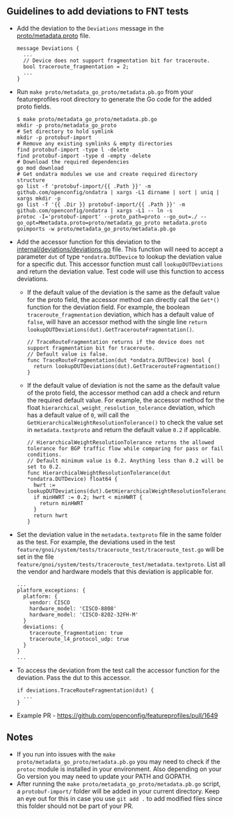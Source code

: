## Guidelines to add deviations to FNT tests

* Add the deviation to the `Deviations` message in the [proto/metadata.proto](https://github.com/openconfig/featureprofiles/blob/main/proto/metadata.proto) file.

  ```
  message Deviations {
    ...
    // Device does not support fragmentation bit for traceroute.
    bool traceroute_fragmentation = 2;
    ...
  }
  ```

* Run `make proto/metadata_go_proto/metadata.pb.go` from your featureprofiles root directory to generate the Go code for the added proto fields.

  ```
  $ make proto/metadata_go_proto/metadata.pb.go
  mkdir -p proto/metadata_go_proto
  # Set directory to hold symlink
  mkdir -p protobuf-import
  # Remove any existing symlinks & empty directories
  find protobuf-import -type l -delete
  find protobuf-import -type d -empty -delete
  # Download the required dependencies
  go mod download
  # Get ondatra modules we use and create required directory structure
  go list -f 'protobuf-import/{{ .Path }}' -m github.com/openconfig/ondatra | xargs -L1 dirname | sort | uniq | xargs mkdir -p
  go list -f '{{ .Dir }} protobuf-import/{{ .Path }}' -m github.com/openconfig/ondatra | xargs -L1 -- ln -s
  protoc -I='protobuf-import' --proto_path=proto --go_out=./ --go_opt=Mmetadata.proto=proto/metadata_go_proto metadata.proto
  goimports -w proto/metadata_go_proto/metadata.pb.go
  ```

* Add the accessor function for this deviation to the [internal/deviations/deviations.go](https://github.com/openconfig/featureprofiles/blob/main/internal/deviations/deviations.go) file. This function will need to accept a parameter `dut` of type `*ondatra.DUTDevice` to lookup the deviation value for a specific dut. This accessor function must call `lookupDUTDeviations` and return the deviation value. Test code will use this function to access deviations.
	* If the default value of the deviation is the same as the default value for the proto field, the accessor method can directly call the `Get*()` function for the deviation field. For example, the boolean `traceroute_fragmentation` deviation, which has a default value of `false`, will have an accessor method with the single line `return lookupDUTDeviations(dut).GetTracerouteFragmentation()`.

	  ```
	  // TraceRouteFragmentation returns if the device does not support fragmentation bit for traceroute.
	  // Default value is false.
	  func TraceRouteFragmentation(dut *ondatra.DUTDevice) bool {
	    return lookupDUTDeviations(dut).GetTracerouteFragmentation()
	  }
	  ```

	* If the default value of deviation is not the same as the default value of the proto field, the accessor method can add a check and return the required default value. For example, the accessor method for the float `hierarchical_weight_resolution_tolerance` deviation, which has a default value of `0`, will call the `GetHierarchicalWeightResolutionTolerance()` to check the value set in `metadata.textproto` and return the default value `0.2` if applicable.

	  ```
	  // HierarchicalWeightResolutionTolerance returns the allowed tolerance for BGP traffic flow while comparing for pass or fail conditions.
	  // Default minimum value is 0.2. Anything less than 0.2 will be set to 0.2.
	  func HierarchicalWeightResolutionTolerance(dut *ondatra.DUTDevice) float64 {
	    hwrt := lookupDUTDeviations(dut).GetHierarchicalWeightResolutionTolerance()
	    if minHWRT := 0.2; hwrt < minHWRT {
          return minHWRT
	    }
	    return hwrt
	  }
	  ```

* Set the deviation value in the `metadata.textproto` file in the same folder as the test. For example, the deviations used in the test `feature/gnoi/system/tests/traceroute_test/traceroute_test.go` will be set in the file `feature/gnoi/system/tests/traceroute_test/metadata.textproto`. List all the vendor and hardware models that this deviation is applicable for.

  ```
  ...
  platform_exceptions: {
    platform: {
      vendor: CISCO
      hardware_model: 'CISCO-8808'
      hardware_model: 'CISCO-8202-32FH-M'
    }
    deviations: {
      traceroute_fragmentation: true
      traceroute_l4_protocol_udp: true
    }
  }
  ...
  ```

* To access the deviation from the test call the accessor function for the deviation. Pass the dut to this accessor.

  ```
  if deviations.TraceRouteFragmentation(dut) {
    ...
  }
  ```

* Example PR - https://github.com/openconfig/featureprofiles/pull/1649

## Notes
* If you run into issues with the `make proto/metadata_go_proto/metadata.pb.go` you may need to check if the `protoc` module is installed in your environment. Also depending on your Go version you may need to update your PATH and GOPATH.
* After running the `make proto/metadata_go_proto/metadata.pb.go` script, a `protobuf-import/` folder will be added in your current directory. Keep an eye out for this in case you use `git add .` to add modified files since this folder should not be part of your PR.
